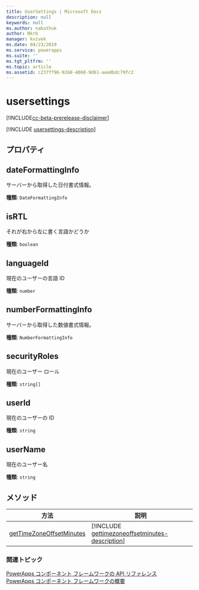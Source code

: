 ```yaml
---
title: UserSettings | Microsoft Docs
description: null
keywords: null
ms.author: nabuthuk
author: Nkrb
manager: kvivek
ms.date: 04/23/2019
ms.service: powerapps
ms.suite: ''
ms.tgt_pltfrm: ''
ms.topic: article
ms.assetid: c237ff96-9268-4068-9d61-aea0bdc79fc2
---
```


# <a name="usersettings"></a>usersettings

[!INCLUDE[cc-beta-prerelease-disclaimer](../../../includes/cc-beta-prerelease-disclaimer.md)]

[!INCLUDE [usersettings-description](includes/usersettings-description.md)]

## <a name="properties"></a>プロパティ

## <a name="dateformattinginfo"></a>dateFormattingInfo

サーバーから取得した日付書式情報。

**種類**: `DateFormattingInfo`

## <a name="isrtl"></a>isRTL

それが右から左に書く言語かどうか

**種類**: `boolean`

## <a name="languageid"></a>languageId

現在のユーザーの言語 ID

**種類**: `number`

## <a name="numberformattinginfo"></a>numberFormattingInfo

サーバーから取得した数値書式情報。

**種類**: `NumberFormattingInfo`

## <a name="securityroles"></a>securityRoles

現在のユーザー ロール

**種類**: `string[]`

## <a name="userid"></a>userId

現在のユーザーの ID

**種類**: `string`

## <a name="username"></a>userName

現在のユーザー名

**種類**: `string`

## <a name="methods"></a>メソッド

|方法 | 説明 | 
| ------|-------------|
|[getTimeZoneOffsetMinutes](usersettings/gettimezoneoffsetminutes.md)|[!INCLUDE [gettimezoneoffsetminutes-description](usersettings/includes/gettimezoneoffsetminutes-description.md)]|

### <a name="related-topics"></a>関連トピック

[PowerApps コンポーネント フレームワークの API リファレンス](../reference/index.md)<br/>
[PowerApps コンポーネント フレームワークの概要](../overview.md)